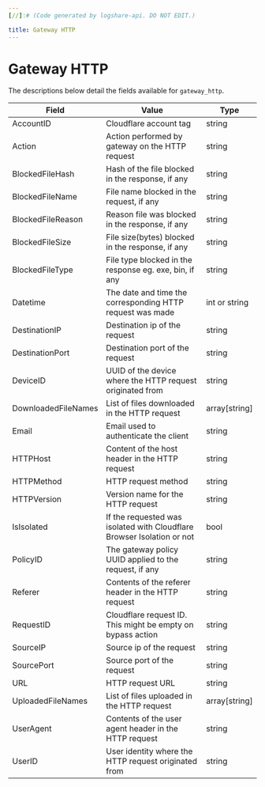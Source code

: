 ```yaml
---
[//]:# (Code generated by logshare-api. DO NOT EDIT.)

title: Gateway HTTP
---
```


# Gateway HTTP

The descriptions below detail the fields available for `gateway_http`.

<TableWrap>

| Field               | Value                                                                  | Type          |
| ------------------- | ---------------------------------------------------------------------- | ------------- |
| AccountID           | Cloudflare account tag                                                 | string        |
| Action              | Action performed by gateway on the HTTP request                        | string        |
| BlockedFileHash     | Hash of the file blocked in the response, if any                       | string        |
| BlockedFileName     | File name blocked in the request, if any                               | string        |
| BlockedFileReason   | Reason file was blocked in the response, if any                        | string        |
| BlockedFileSize     | File size(bytes) blocked in the response, if any                       | string        |
| BlockedFileType     | File type blocked in the response eg. exe, bin, if any                 | string        |
| Datetime            | The date and time the corresponding HTTP request was made              | int or string |
| DestinationIP       | Destination ip of the request                                          | string        |
| DestinationPort     | Destination port of the request                                        | string        |
| DeviceID            | UUID of the device where the HTTP request originated from              | string        |
| DownloadedFileNames | List of files downloaded in the HTTP request                           | array[string] |
| Email               | Email used to authenticate the client                                  | string        |
| HTTPHost            | Content of the host header in the HTTP request                         | string        |
| HTTPMethod          | HTTP request method                                                    | string        |
| HTTPVersion         | Version name for the HTTP request                                      | string        |
| IsIsolated          | If the requested was isolated with Cloudflare Browser Isolation or not | bool          |
| PolicyID            | The gateway policy UUID applied to the request, if any                 | string        |
| Referer             | Contents of the referer header in the HTTP request                     | string        |
| RequestID           | Cloudflare request ID. This might be empty on bypass action            | string        |
| SourceIP            | Source ip of the request                                               | string        |
| SourcePort          | Source port of the request                                             | string        |
| URL                 | HTTP request URL                                                       | string        |
| UploadedFileNames   | List of files uploaded in the HTTP request                             | array[string] |
| UserAgent           | Contents of the user agent header in the HTTP request                  | string        |
| UserID              | User identity where the HTTP request originated from                   | string        |

</TableWrap>
